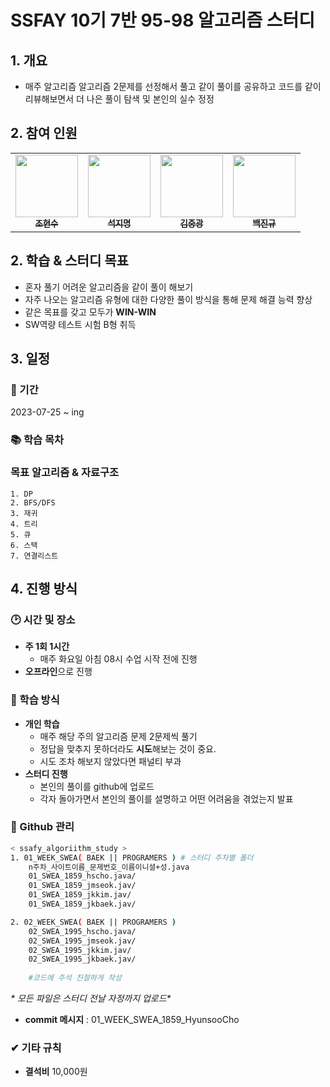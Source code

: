 # SSFAY 10기 7반 95-98 알고리즘 스터디

## 1. 개요

- 매주 알고리즘 알고리즘 2문제를 선정해서 풀고 같이 풀이를 공유하고 코드를 같이 리뷰해보면서 더 나은 풀이 탐색 및 본인의 실수 정정

## 2. 참여 인원

<table>
  <tr>
    <td align="center"><a href="https://github.com/hyunsoo10"><img src="https://avatars.githubusercontent.com/u/139304756?v=4" width="100px;" alt=""/><br /><sub><b>조현수</b></sub></a><br /></td>
    <td align="center"><a href="https://github.com/jseok0917"><img src="https://avatars.githubusercontent.com/u/139304962?v=4" width="100px;" alt=""/><br /><sub><b>석지명</b></sub></a><br /></td>
    <td align="center"><a href="https://github.com/kimjungkwang1"><img src="https://avatars.githubusercontent.com/u/134460604?v=4" width="100px;" alt=""/><br /><sub><b>김중광</b></sub></a><br /></td>
    <td align="center"><a href="https://github.com/qorwlsrb01"><img src="https://avatars.githubusercontent.com/u/139304778?v=4" width="100px;" alt=""/><br /><sub><b>백진규</b></sub></a><br /></td>   
  </tr>
</table>

## 2. 학습 & 스터디 목표

- 혼자 풀기 어려운 알고리즘을 같이 풀이 해보기
- 자주 나오는 알고리즘 유형에 대한 다양한 풀이 방식을 통해 문제 해결 능력 향상
- 같은 목표를 갖고 모두가 **WIN-WIN**
- SW역량 테스트 시험 B형 취득

## 3. 일정
### 📅 기간

2023-07-25 ~ ing


### 📚 학습 목차


### 목표 알고리즘 & 자료구조
    1. DP
    2. BFS/DFS
    3. 재귀
    4. 트리
    5. 큐
    6. 스택
    7. 연결리스트

## 4. 진행 방식

### 🕑 시간 및 장소

- **주 1회 1시간**
    - 매주 화요일 아침 08시 수업 시작 전에 진행
- **오프라인**으로 진행

### 📖 학습 방식

- **개인 학습**
    - 매주 해당 주의 알고리즘 문제 2문제씩 풀기
    - 정답을 맞추지 못하더라도 **시도**해보는 것이 중요.
    - 시도 조차 해보지 않았다면 패널티 부과
- **스터디 진행**
    - 본인의 풀이를 github에 업로드
    - 각자 돌아가면서 본인의 풀이를 설명하고 어떤 어려움을 겪었는지 발표

### 💾 Github 관리 

```bash
< ssafy_algoriithm_study >
1. 01_WEEK_SWEA( BAEK || PROGRAMERS ) # 스터디 주차별 폴더
    n주차_사이트이름_문제번호_이름이니셜+성.java
    01_SWEA_1859_hscho.java/
    01_SWEA_1859_jmseok.jav/		
    01_SWEA_1859_jkkim.jav/		
    01_SWEA_1859_jkbaek.jav/

2. 02_WEEK_SWEA( BAEK || PROGRAMERS )
    02_SWEA_1995_hscho.java/
    02_SWEA_1995_jmseok.jav/		
    02_SWEA_1995_jkkim.jav/		
    02_SWEA_1995_jkbaek.jav/
		
    #코드에 주석 친절하게 작성

```

**\** 모든 파일은 스터디 전날 자정까지 업로드\**

- **commit 메시지** : 01_WEEK_SWEA_1859_HyunsooCho


### ✔ 기타 규칙

- **결석비** 10,000원